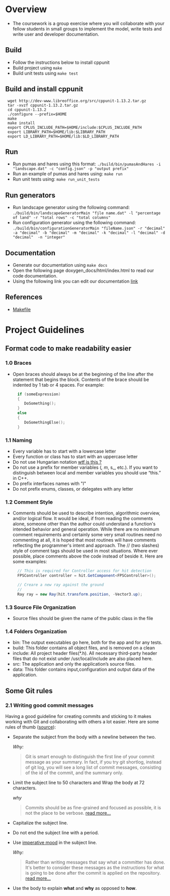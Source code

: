 # Overview
* The coursework is a group exercise where you will collaborate with your fellow students in small groups to
implement the model, write tests and write user and developer documentation.

## Build
* Follow the instructions below to install cppunit
* Build project using ```make```
* Build unit tests using  ```make test```

## Build and install cppunit 
```
 wget http://dev-www.libreoffice.org/src/cppunit-1.13.2.tar.gz
 tar -xvzf cppunit-1.13.2.tar.gz
 cd cppunit-1.13.2
 ./configure --prefix=$HOME
 make
 make install 
 export CPLUS_INCLUDE_PATH=$HOME/include:$CPLUS_INCLUDE_PATH
 export LIBRARY_PATH=$HOME/lib:$LIBRARY_PATH
 export LD_LIBRARY_PATH=$HOME/lib:$LD_LIBRARY_PATH
```

## Run 
* Run pumas and hares using this format: ```./build/bin/pumasAndHares -i "landscape.dat" -c "config.json" -p "output prefix"```
* Run an example of pumas and hares using: ```make run```
* Run unit tests using: ```make run_unit_tests```

## Run generators
* Run landscape generator using the following command:
 ```./build/bin/landscapeGeneratorMain "file name.dat" -l "percentage of land" -r "total rows" -c "total columns" ```
* Run configuration generator using the following command:
  ```./build/bin/configurationGeneratorMain "fileName.json" -r "decimal" -a "decimal" -b "decimal" -m "decimal" -k "decimal" -l "decimal" -d "decimal"  -n "integer"```

## Documentation
* Generate our documentation using ```make docs```
* Open the following page doxygen_docs/html/index.html to read our code documentation.
* Using the following link you can edit our documentation [link](https://www.overleaf.com/8949884345ypnhgyfsphmr)

## References
* [Makefile](https://gist.github.com/mauriciopoppe/de8907f67923091982c8c8136a063ea6)

# Project Guidelines
## Format code to make readability easier
### 1.0 Braces
  * Open braces should always be at the beginning of the line after the statement that begins the block. Contents of the brace should be indented by 1 tab or 4 spaces. For example:
  
      ```C++
        if (someExpression)
        {
           DoSomething();
        }
        else
        {
           DoSomethingElse();
        }
      ```
      
### 1.1 Naming
  * Every variable has to start with a lowercase letter
  * Every function or class has to start with an uppercase letter
  * Do not use Hungarian notation [wtf is this ?](https://stackoverflow.com/questions/768255/hungarian-notation-in-c-sharp)
  * Do not use a prefix for member variables (_, m_, s_, etc.).
    If you want to distinguish between local and member variables you should use “this.” in C++.
  * Do prefix interfaces names with "I"
  * Do not prefix enums, classes, or delegates with any letter
  
  ### 1.2 Comment Style
   * Comments should be used to describe intention, algorithmic overview, and/or logical flow.
    It would be ideal, if from reading the comments alone, someone other than the author could
    understand a function's intended behavior and general operation. While there are no minimum 
    comment requirements and certainly some very small routines need no commenting at all, 
    it is hoped that most routines will have comments reflecting the programmer's intent and approach.
    The // (two slashes) style of comment tags should be used in most situations.
    Where ever possible, place comments above the code instead of beside it. Here are some examples:
      ```C#
		// This is required for Controller access for hit detection
		FPSController controller = hit.GetComponent<FPSController>();
 
		// Creare a new ray against the ground
		//
		Ray ray = new Ray(hit.transform.position, -Vector3.up);
      ```	
  
  ### 1.3 Source File Organization
  * Source files should be given the name of the public class in the file
  
  ### 1.4 Folders Organization
  * bin: The output executables go here, both for the app and for any tests.
  * build: This folder contains all object files, and is removed on a clean
  * include: All project header files(*.h). All necessary third-party header files that do not exist under /usr/local/include are also placed here.
  * src: The application and only the application’s source files.
  * data: This folder contains input,configuration and output data of the application.
 
 ## Some Git rules
 <a name="git-workflow"></a>


### 2.1 Writing good commit messages

Having a good guideline for creating commits and sticking to it makes working with Git and collaborating with others a lot easier. Here are some rules of thumb ([source](https://chris.beams.io/posts/git-commit/#seven-rules)):

 * Separate the subject from the body with a newline between the two.

    _Why:_
    > Git is smart enough to distinguish the first line of your commit message as your summary. In fact, if you try git shortlog, instead of git log, you will see a long list of commit messages, consisting of the id of the commit, and the summary only.

 * Limit the subject line to 50 characters and Wrap the body at 72 characters.

    _why_
    > Commits should be as fine-grained and focused as possible, it is not the place to be verbose. [read more...](https://medium.com/@preslavrachev/what-s-with-the-50-72-rule-8a906f61f09c)

 * Capitalize the subject line.
 * Do not end the subject line with a period.
 * Use [imperative mood](https://en.wikipedia.org/wiki/Imperative_mood) in the subject line.

    _Why:_
    > Rather than writing messages that say what a committer has done. It's better to consider these messages as the instructions for what is going to be done after the commit is applied on the repository. [read more...](https://news.ycombinator.com/item?id=2079612)


 * Use the body to explain **what** and **why** as opposed to **how**.

 <a name="documentation"></a>
  
  
  
